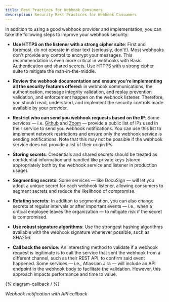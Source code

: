 ```yaml
---
title: Best Practices for Webhook Consumers
description: Security Best Practices for Webhook Consumers
--- 
```


In addition to using a good webhook provider and implementation, you can take the following steps to improve your webhook security:

* **Use HTTPS on the listener with a strong cipher suite**: First and foremost, do not operate in clear text (seriously, don't!). Most webhooks don't provide any control to encrypt your messages. This recommendation is even more critical in webhooks with  Basic Authentication and shared secrets. Use HTTPS with a strong cipher suite to mitigate the man-in-the-middle.

* **Review the webhook documentation and ensure you're implementing all the security features offered:** in webhook communications, the authentication, message integrity validation, and replay prevention validation, and enforcement happen on the webhook listener. Therefore, you should read, understand, and implement the security controls made available by your provider.

* **Restrict who can send you webhook requests based on the IP**: Some services — i.e. [Github](https://docs.github.com/en/authentication/keeping-your-account-and-data-secure/about-githubs-ip-addresses) and [Zoom](https://marketplace.zoom.us/docs/api-reference/webhook-reference/#ip-addresses) — provide a public list of IPs used in their service to send you webhook notifications. You can use this list to implement network restrictions and ensure only the webhook service is sending notifications. Note that this may not be possible if the webhook service does not provide a list of their origin IPs.

* **Storing secrets**: Credentials and shared secrets should be treated as confidential information and handled like private keys (stored appropriately both by the webhook service and listener in production usage).

* **Segmenting secrets:** Some services — like DocuSign — will let you adopt a unique secret for each webhook listener, allowing consumers to segment secrets and reduce the likelihood of compromise.

* **Rotating secrets:** In addition to segmentation, you can also change secrets at regular intervals or after important events — i.e., when a critical employee leaves the organization — to mitigate risk if the secret is compromised.

* **Use robust signature algorithms**: Use the strongest hashing algorithms available with the webhook signature whenever possible, such as SHA256.

* **Call back the service:** An interesting method to validate if a webhook request is legitimate is to call the service that sent the webhook from a different channel, such as their REST API, to confirm said event happened. Some services — i.e., Atlassian Jira — will include an API endpoint in the webhook body to facilitate the validation. However, this approach impacts performance and time to value.

{% diagram-callback / %} 

_Webhook notification with API callback_